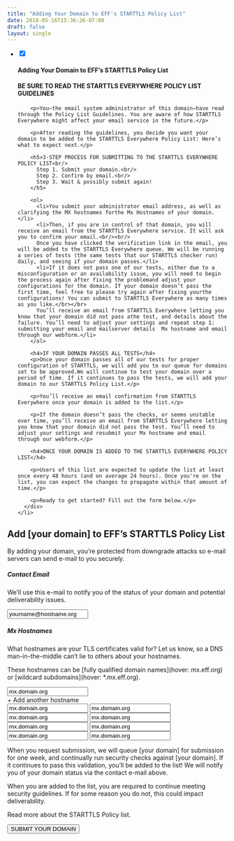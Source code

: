 ```yaml
---
title: "Adding Your Domain to EFF's STARTTLS Policy List"
date: 2018-05-16T15:36:26-07:00
draft: false
layout: single
---
```

<article class="accordion">
  <ul>
    <li class="accordion-title">
      <input type="checkbox" checked class="accordion-checkbox">
      <i></i>
      <h4>Adding Your Domain to EFF’s  STARTTLS Policy List</a></h4>
      <div class="accordion-content">
        <h4>BE SURE TO READ THE STARTTLS EVERYWHERE POLICY LIST GUIDELINES</h4>

        <p>You—the email system administrator of this domain—have read through the Policy List Guidelines. You are aware of how STARTTLS Everywhere might affect your email service in the future.</p>

        <p>After reading the guidelines, you decide you want your domain to be added to the STARTTLS Everywhere Policy List: Here’s what to expect next.</p>

        <h5>3-STEP PROCESS FOR SUBMITTING TO THE STARTTLS EVERYWHERE POLICY LIST<br/>
          Step 1. Submit your domain.<br/>
          Step 2. Confirm by email.<br/>
          Step 3. Wait & possibly submit again!
        </h5>

        <ol>
          <li>You submit your administrator email address, as well as clarifying the MX hostnames forthe Mx Hostnames of your domain.</li>
          <li>Then, if you are in control of that domain, you will receive an email from the STARTTLS Everywhere service. It will ask you to confirm your email.<br/><br/>
          Once you have clicked the verification link in the email, you will be added to the STARTTLS Everywhere queue. We will be running a series of tests (the same tests that our STARTTLS checker run) daily, and seeing if your domain passes.</li>
          <li>If it does not pass one of our tests, either due to a misconfiguration or an availability issue, you will need to begin the process again after fixing the problemand adjust your configurations for the domain. If your domain doesn’t pass the first time, feel free to please try again after fixing yourthe configurations! You can submit to STARTTLS Everywhere as many times as you like.</br></br>
          You’ll receive an email from STARTTLS Everywhere letting you know that your domain did not pass athe test, and details about the failure. You’ll need to adjust your settings and repeat step 1: submitting your email and mailserver details  Mx hostname and email through our webform.</li>
        </ol>

        <h4>IF YOUR DOMAIN PASSES ALL TESTS</h4>
        <p>Once your domain passes all of our tests for proper configuration of STARTTLS, we will add you to our queue for domains set to be approved.We will continue to test your domain over a period of time. If it continues to pass the tests, we will add your domain to our STARTTLS Policy List.</p>

        <p>You’ll receive an email confirmation from STARTTLS Everywhere once your domain is added to the list.</p>

        <p>If the domain doesn’t pass the checks, or seems unstable over time, you’ll receive an email from STARTTLS Everywhere letting you know that your domain did not pass the test. You’ll need to adjust your settings and resubmit your Mx hostname and email through our webform.</p>

        <h4>ONCE YOUR DOMAIN IS ADDED TO THE STARTTLS EVERYWHERE POLICY LIST</h4>

        <p>Users of this list are expected to update the list at least once every 48 hours (and on average 24 hours). Once you're on the list, you can expect the changes to propagate within that amount of time.</p>

        <p>Ready to get started? Fill out the form below.</p>
      </div>
    </li>
  </ul>
</article>

<h2>Add [your domain] to EFF’s  STARTTLS Policy List</h2>

<p>By adding your domain, you’re protected from downgrade attacks so e-mail servers can send e-mail to you securely.</p>

<h5>Contact Email</h5>

<p>We’ll use this e-mail to notify you of the status of your domain and potential deliverability issues.</p>

<input type="text" value="yourname@hostname.org"></input>
<h5>Mx Hostnames</h5>
<p>What hostnames are your TLS certificates valid for? Let us know, so a DNS man-in-the-middle can’t lie to others about your hostnames. </p>
<p>These hostnames can be [fully qualified domain names](hover: mx.eff.org) or [wildcard subdomains](hover: *.mx.eff.org).</p>

<div class="js-yes add-domains">
  <input type="text" value="mx.domain.org"></input>
  <div class="add-another"> + Add another hostname</div>
</div>

<div class="js-no">
  <input type="text" value="mx.domain.org"></input>
  <input type="text" value="mx.domain.org"></input>
  <input type="text" value="mx.domain.org"></input>
  <input type="text" value="mx.domain.org"></input>
  <input type="text" value="mx.domain.org"></input>
  <input type="text" value="mx.domain.org"></input>
  <input type="text" value="mx.domain.org"></input>
  <input type="text" value="mx.domain.org"></input>
</div>

<p> When you request submission, we will queue [your domain] for submission for one week, and continually run security checks against [your domain]. If it continues to pass this validation, you’ll be added to the list! We will notify you of your domain status via the contact e-mail above.</p>
<p>When you are added to the list, you are required to continue meeting security guidelines. If for some reason you do not, this could impact deliverability. </p>
<p>Read more about the STARTTLS Policy list.</p>

<button>SUBMIT YOUR DOMAIN</button>

